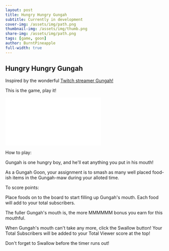 ```yaml
---
layout: post
title: Hungry Hungry Gungah
subtitle: Currently in development
cover-img: /assets/img/path.png
thumbnail-img: /assets/img/thumb.png
share-img: /assets/img/path.png
tags: [game, goon]
author: BurntPineapple
full-width: true
---
```


## Hungry Hungry Gungah

Inspired by the wonderful [Twitch streamer Gungah!](https://www.twitch.tv/gungah)

This is the game, play it!

<div class="iframe-container">
    <iframe src="/assets/games/hungry-hungry-gungah/index.html" frameborder="0"></iframe>
</div>

How to play:

Gungah is one hungry boy, and he'll eat anything you put in his mouth! 

As a Gungah Goon, your assignment is to smash as many well placed food-ish items in the Gungah-maw during your alloted time.

To score points: 

Place foods on to the board to start filling up Gungah's mouth. Each food will add to your total subscribers.

The fuller Gungah's mouth is, the more MMMMMM bonus you earn for this mouthful. 

When Gungah's mouth can't take any more, click the Swallow button! Your Total Subscribers will be added to your Total Viewer score at the top!  

Don't forget to Swallow before the timer runs out!